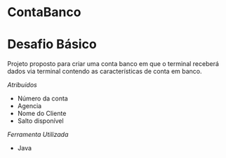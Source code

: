 # ContaBanco

# Desafio Básico 

Projeto proposto para criar uma conta banco em que o terminal receberá dados via terminal contendo as características de conta em banco. 

*Atribuidos*  
* Número da conta
* Agencia 
* Nome do Cliente 
* Salto disponível 

*Ferramenta Utilizada* 
* Java
